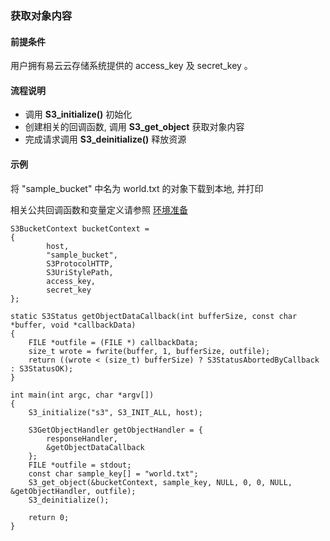 ### 获取对象内容

#### 前提条件

用户拥有易云云存储系统提供的 access_key 及 secret_key 。

#### 流程说明

* 调用 **S3_initialize()** 初始化
* 创建相关的回调函数, 调用 **S3_get_object** 获取对象内容
* 完成请求调用 **S3_deinitialize()** 释放资源

#### 示例

将 "sample_bucket" 中名为 world.txt 的对象下载到本地, 并打印

相关公共回调函数和变量定义请参照 [环境准备](../prepare.md)
```
S3BucketContext bucketContext =
{
        host,
        "sample_bucket",
        S3ProtocolHTTP,
        S3UriStylePath,
        access_key,
        secret_key
};

static S3Status getObjectDataCallback(int bufferSize, const char *buffer, void *callbackData)
{
    FILE *outfile = (FILE *) callbackData;
    size_t wrote = fwrite(buffer, 1, bufferSize, outfile);
    return ((wrote < (size_t) bufferSize) ? S3StatusAbortedByCallback : S3StatusOK);
}

int main(int argc, char *argv[])
{
    S3_initialize("s3", S3_INIT_ALL, host);

    S3GetObjectHandler getObjectHandler = {
        responseHandler,
        &getObjectDataCallback
    };
    FILE *outfile = stdout;
    const char sample_key[] = "world.txt";
    S3_get_object(&bucketContext, sample_key, NULL, 0, 0, NULL, &getObjectHandler, outfile);
    S3_deinitialize();
    
    return 0;
}
```
